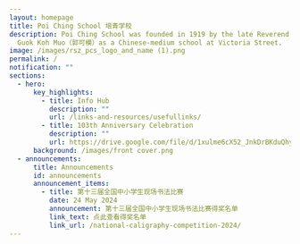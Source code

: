 ```yaml
---
layout: homepage
title: Poi Ching School 培青学校
description: Poi Ching School was founded in 1919 by the late Reverend Canon
  Guok Koh Muo（郭可模）as a Chinese-medium school at Victoria Street.
image: /images/rsz_pcs_logo_and_name (1).png
permalink: /
notification: ""
sections:
  - hero:
      key_highlights:
        - title: Info Hub
          description: ""
          url: /links-and-resources/usefullinks/
        - title: 103th Anniversary Celebration
          description: ""
          url: https://drive.google.com/file/d/1xulme6cX52_JnkDrBKduQhyQAeFGiDMH/view?usp=sharing
      background: /images/front cover.png
  - announcements:
      title: Announcements
      id: announcements
      announcement_items:
        - title: 第十三届全国中小学生现场书法比赛
          date: 24 May 2024
          announcement: 第十三届全国中小学生现场书法比赛得奖名单
          link_text: 点此查看得奖名单
          link_url: /national-caligraphy-competition-2024/
---
```

